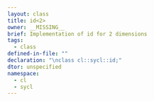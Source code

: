 ```yaml
---
layout: class
title: id<2>
owner: __MISSING__
brief: Implementation of id for 2 dimensions
tags:
  - class
defined-in-file: ""
declaration: "\nclass cl::sycl::id;"
dtor: unspecified
namespace:
  - cl
  - sycl
---
```

